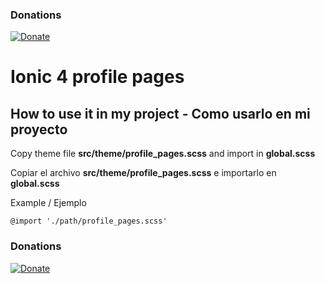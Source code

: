 ### Donations
[![Donate](https://img.shields.io/badge/Donate-PayPal-green.svg)](https://www.paypal.me/IvnAqn)


# Ionic 4 profile pages

## How to use it in my project - Como usarlo en mi proyecto

Copy theme file __src/theme/profile_pages.scss__ and import in __global.scss__

Copiar el archivo __src/theme/profile_pages.scss__ e importarlo en __global.scss__

Example / Ejemplo

```
@import './path/profile_pages.scss'
```

### Donations
[![Donate](https://img.shields.io/badge/Donate-PayPal-green.svg)](https://www.paypal.me/IvnAqn)

